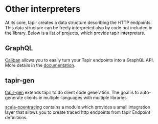 # Other interpreters

At its core, tapir creates a data structure describing the HTTP endpoints. This data structure can be freely 
interpreted also by code not included in the library. Below is a list of projects, which provide tapir interpreters.

## GraphQL

[Caliban](https://github.com/ghostdogpr/caliban) allows you to easily turn your Tapir endpoints into a GraphQL API. More details in the [documentation](https://ghostdogpr.github.io/caliban/docs/interop.html#tapir).

## tapir-gen

[tapir-gen](https://github.com/xplosunn/tapir-gen) extends tapir to do client code generation. The goal is to 
auto-generate clients in multiple-languages with multiple libraries.

[scala-opentracing](https://github.com/Colisweb/scala-opentracing) contains a module which provides a small integration 
layer that allows you to create traced http endpoints from tapir Endpoint definitions.
